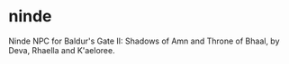 ninde
=====

Ninde NPC for Baldur's Gate II: Shadows of Amn and Throne of Bhaal, by Deva, Rhaella and K'aeloree.